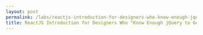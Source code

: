 ```yaml
---
layout: post
permalink: /labs/reactjs-introduction-for-designers-who-know-enough-jquery-to-get-the-job-done
title: ReactJS Introduction for Designers Who "Know Enough jQuery to Get the Job Done"
---
```

